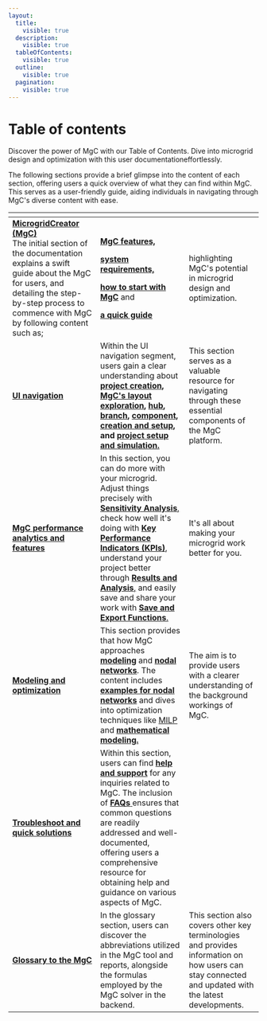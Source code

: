 ```yaml
---
layout:
  title:
    visible: true
  description:
    visible: true
  tableOfContents:
    visible: true
  outline:
    visible: true
  pagination:
    visible: true
---
```


# Table of contents

Discover the power of MgC with our Table of Contents. Dive into microgrid design and optimization with this user documentationeffortlessly.&#x20;

The following sections provide a brief glimpse into the content of each section, offering users a quick overview of what they can find within MgC. This serves as a user-friendly guide, aiding individuals in navigating through MgC's diverse content with ease.

<table data-view="cards"><thead><tr><th></th><th></th><th></th></tr></thead><tbody><tr><td><a href="README (1).md"><strong>MicrogridCreator (MgC)</strong></a><br>The initial section of the documentation explains a swift guide about the  MgC for users, and detailing the step-by-step process to commence with MgC by following content such as; </td><td><p><a href="microgridcreator-mgc/mgc-features.md"><strong>MgC features,</strong> </a></p><p><a href="microgridcreator-mgc/system-requirements.md"><strong>system requirements,</strong></a> </p><p><a href="microgridcreator-mgc/getting-started.md"><strong>how to start with MgC</strong></a> and </p><p><a href="microgridcreator-mgc/quick-guide-to-mgc.md"><strong>a quick guide</strong></a></p></td><td>highlighting MgC's potential in microgrid design and optimization.</td></tr><tr><td><a href="user-interface-ui-navigation/"><strong>UI navigation</strong></a></td><td>Within the UI navigation segment, users gain a clear understanding about <a href="user-interface-ui-navigation/creating-a-project.md"><strong>project creation</strong></a><strong>,</strong> <a href="user-interface-ui-navigation/mgc-s-layout.md"><strong>MgC's layout exploration</strong></a><strong>,</strong> <a href="user-interface-ui-navigation/project-setup-and-simulation/hub-creation-and-setup.md"><strong>hub</strong></a><strong>,</strong> <a href="user-interface-ui-navigation/project-setup-and-simulation/branch-creation-and-setup.md"><strong>branch</strong></a><strong>,</strong> <a href="user-interface-ui-navigation/project-setup-and-simulation/component-creation-and-setup.md"><strong>component, creation and setup</strong></a><strong>, and</strong> <a href="user-interface-ui-navigation/project-setup-and-simulation/"><strong>project setup and simulation.</strong></a> </td><td>This section serves as a valuable resource for navigating through these essential components of the MgC platform.</td></tr><tr><td><a href="data-analysis-and-visualization/"><strong>MgC performance analytics and features</strong></a></td><td>In this section, you can do more with your microgrid. Adjust things precisely with <a href="data-analysis-and-visualization/sensitivity-analysis.md"><strong>Sensitivity Analysis</strong>,</a> check how well it's doing with <a href="data-analysis-and-visualization/key-performance-indicators-kpi-s.md"><strong>Key Performance Indicators (KPIs)</strong></a>, understand your project better through <a href="data-analysis-and-visualization/project-results.md"><strong>Results and Analysis</strong>,</a> and easily save and share your work with <a href="data-analysis-and-visualization/save-and-exporting-the-project.md"><strong>Save and Export Functions</strong>. </a></td><td>It's all about making your microgrid work better for you.</td></tr><tr><td><a href="modeling-and-optimization/"><strong>Modeling and optimization</strong></a></td><td>This section provides that how MgC approaches <a href="modeling-and-optimization/modeling/"><strong>modeling</strong></a> and <a href="modeling-and-optimization/modeling/nodal-network/"><strong>nodal networks</strong></a>. The content includes <a href="modeling-and-optimization/modeling/nodal-network/nodal-networks-examples.md"><strong>examples for nodal networks</strong></a> and dives into optimization techniques like <a href="modeling-and-optimization/milp-modeling-and-optimization-models.md">MILP</a> and <a href="modeling-and-optimization/milp-mathematical-modeling.md"><strong>mathematical modeling.</strong> </a></td><td>The aim is to provide users with a clearer understanding of the background workings of MgC.</td></tr><tr><td><a href="troubleshooting/"><strong>Troubleshoot and quick solutions</strong></a></td><td>Within this section, users can find <a href="troubleshooting/help-and-support.md"><strong>help and support</strong></a> for any inquiries related to MgC. The inclusion of <a href="troubleshooting/faq-s.md"><strong>FAQs</strong> </a>ensures that common questions are readily addressed and well-documented, offering users a comprehensive resource for obtaining help and guidance on various aspects of MgC.</td><td></td></tr><tr><td><a href="glossary/"><strong>Glossary to the MgC</strong></a></td><td>In the glossary section, users can discover the abbreviations utilized in the MgC tool and reports, alongside the formulas employed by the MgC solver in the backend. </td><td>This section also covers other key terminologies and provides information on how users can stay connected and updated with the latest developments.</td></tr></tbody></table>













